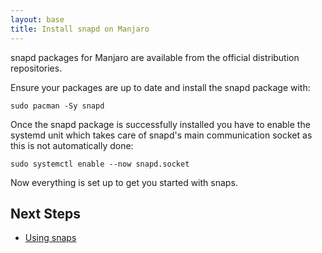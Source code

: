 ```yaml
---
layout: base
title: Install snapd on Manjaro
---
```


snapd packages for Manjaro are available from the official distribution repositories.

Ensure your packages are up to date and install the snapd package with:

```
sudo pacman -Sy snapd
```

Once the snapd package is successfully installed you have to enable the systemd unit which takes care of snapd's main communication socket as this is not automatically done:

```
sudo systemctl enable --now snapd.socket
```

Now everything is set up to get you started with snaps.

## Next Steps

 * [Using snaps](usage)
